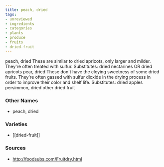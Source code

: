 ```yaml
---
title: peach, dried
tags:
- unreviewed
- ingredients
- categories
- plants
- produce
- fruits
- dried-fruit
---
```

peach, dried These are similar to dried apricots, only larger and milder. They're often treated with sulfur. Substitutes: dried nectarines OR dried apricots pear, dried These don't have the cloying sweetness of some dried fruits. They're often gassed with sulfur dioxide in the drying process in order to improve their color and shelf life. Substitutes: dried apples persimmon, dried other dried fruit

### Other Names

* peach, dried

### Varieties

* [[dried-fruit]]

### Sources
* http://foodsubs.com/Fruitdry.html
